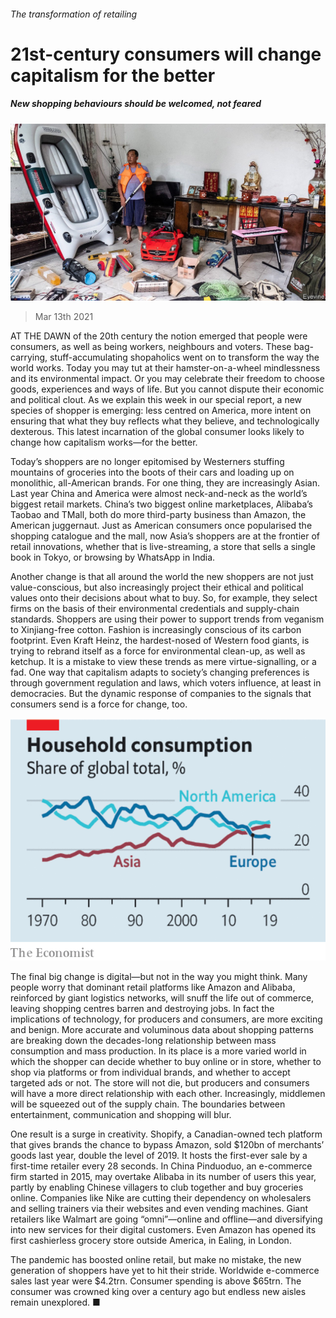 ###### The transformation of retailing

# 21st-century consumers will change capitalism for the better 

##### New shopping behaviours should be welcomed, not feared 

![image](images/20210313_ldp501.jpg) 

> Mar 13th 2021 


AT THE DAWN of the 20th century the notion emerged that people were consumers, as well as being workers, neighbours and voters. These bag-carrying, stuff-accumulating shopaholics went on to transform the way the world works. Today you may tut at their hamster-on-a-wheel mindlessness and its environmental impact. Or you may celebrate their freedom to choose goods, experiences and ways of life. But you cannot dispute their economic and political clout. As we explain this week in our special report, a new species of shopper is emerging: less centred on America, more intent on ensuring that what they buy reflects what they believe, and technologically dexterous. This latest incarnation of the global consumer looks likely to change how capitalism works—for the better.


Today’s shoppers are no longer epitomised by Westerners stuffing mountains of groceries into the boots of their cars and loading up on monolithic, all-American brands. For one thing, they are increasingly Asian. Last year China and America were almost neck-and-neck as the world’s biggest retail markets. China’s two biggest online marketplaces, Alibaba’s Taobao and TMall, both do more third-party business than Amazon, the American juggernaut. Just as American consumers once popularised the shopping catalogue and the mall, now Asia’s shoppers are at the frontier of retail innovations, whether that is live-streaming, a store that sells a single book in Tokyo, or browsing by WhatsApp in India.



Another change is that all around the world the new shoppers are not just value-conscious, but also increasingly project their ethical and political values onto their decisions about what to buy. So, for example, they select firms on the basis of their environmental credentials and supply-chain standards. Shoppers are using their power to support trends from veganism to Xinjiang-free cotton. Fashion is increasingly conscious of its carbon footprint. Even Kraft Heinz, the hardest-nosed of Western food giants, is trying to rebrand itself as a force for environmental clean-up, as well as ketchup. It is a mistake to view these trends as mere virtue-signalling, or a fad. One way that capitalism adapts to society’s changing preferences is through government regulation and laws, which voters influence, at least in democracies. But the dynamic response of companies to the signals that consumers send is a force for change, too.

![image](images/20210313_LDC127.png) 



The final big change is digital—but not in the way you might think. Many people worry that dominant retail platforms like Amazon and Alibaba, reinforced by giant logistics networks, will snuff the life out of commerce, leaving shopping centres barren and destroying jobs. In fact the implications of technology, for producers and consumers, are more exciting and benign. More accurate and voluminous data about shopping patterns are breaking down the decades-long relationship between mass consumption and mass production. In its place is a more varied world in which the shopper can decide whether to buy online or in store, whether to shop via platforms or from individual brands, and whether to accept targeted ads or not. The store will not die, but producers and consumers will have a more direct relationship with each other. Increasingly, middlemen will be squeezed out of the supply chain. The boundaries between entertainment, communication and shopping will blur.


One result is a surge in creativity. Shopify, a Canadian-owned tech platform that gives brands the chance to bypass Amazon, sold $120bn of merchants’ goods last year, double the level of 2019. It hosts the first-ever sale by a first-time retailer every 28 seconds. In China Pinduoduo, an e-commerce firm started in 2015, may overtake Alibaba in its number of users this year, partly by enabling Chinese villagers to club together and buy groceries online. Companies like Nike are cutting their dependency on wholesalers and selling trainers via their websites and even vending machines. Giant retailers like Walmart are going “omni”—online and offline—and diversifying into new services for their digital customers. Even Amazon has opened its first cashierless grocery store outside America, in Ealing, in London.


The pandemic has boosted online retail, but make no mistake, the new generation of shoppers have yet to hit their stride. Worldwide e-commerce sales last year were $4.2trn. Consumer spending is above $65trn. The consumer was crowned king over a century ago but endless new aisles remain unexplored. ■

